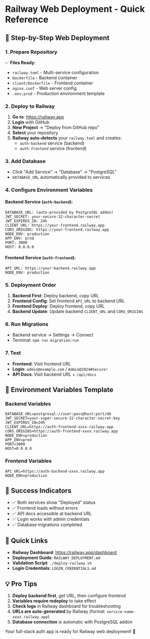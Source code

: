 # Railway Web Deployment - Quick Reference

## 🚀 Step-by-Step Web Deployment

### 1. Prepare Repository
✅ **Files Ready**:
- `railway.toml` - Multi-service configuration
- `Dockerfile` - Backend container
- `client/Dockerfile` - Frontend container
- `nginx.conf` - Web server config
- `.env.prod` - Production environment template

### 2. Deploy to Railway
1. **Go to**: https://railway.app
2. **Login** with GitHub
3. **New Project** → "Deploy from GitHub repo"
4. **Select** your repository
5. **Railway auto-detects** your `railway.toml` and creates:
   - `auth-backend` service (backend)
   - `auth-frontend` service (frontend)

### 3. Add Database
- Click "Add Service" → "Database" → "PostgreSQL"
- `DATABASE_URL` automatically provided to services

### 4. Configure Environment Variables

#### Backend Service (`auth-backend`):
```
DATABASE_URL: (auto-provided by PostgreSQL addon)
JWT_SECRET: your-secure-32-character-secret
JWT_EXPIRES_IN: 24h
CLIENT_URL: https://your-frontend.railway.app
CORS_ORIGINS: https://your-frontend.railway.app
NODE_ENV: production
APP_ENV: prod
PORT: 3000
HOST: 0.0.0.0
```

#### Frontend Service (`auth-frontend`):
```
API_URL: https://your-backend.railway.app
NODE_ENV: production
```

### 5. Deployment Order
1. **Backend First**: Deploy backend, copy URL
2. **Frontend Config**: Set frontend `API_URL` to backend URL
3. **Frontend Deploy**: Deploy frontend, copy URL
4. **Backend Update**: Update backend `CLIENT_URL` and `CORS_ORIGINS`

### 6. Run Migrations
- Backend service → Settings → Connect
- Terminal: `npm run migration:run`

### 7. Test
- **Frontend**: Visit frontend URL
- **Login**: `admin@example.com` / `Admin@2024#Secure!`
- **API Docs**: Visit backend URL + `/api/docs`

## 🔧 Environment Variables Template

### Backend Variables
```
DATABASE_URL=postgresql://user:pass@host:port/db
JWT_SECRET=your-super-secure-32-character-secret-key
JWT_EXPIRES_IN=24h
CLIENT_URL=https://auth-frontend-xxxx.railway.app
CORS_ORIGINS=https://auth-frontend-xxxx.railway.app
NODE_ENV=production
APP_ENV=prod
PORT=3000
HOST=0.0.0.0
```

### Frontend Variables
```
API_URL=https://auth-backend-xxxx.railway.app
NODE_ENV=production
```

## 🎯 Success Indicators
- ✅ Both services show "Deployed" status
- ✅ Frontend loads without errors
- ✅ API docs accessible at backend URL
- ✅ Login works with admin credentials
- ✅ Database migrations completed

## 🔗 Quick Links
- **Railway Dashboard**: https://railway.app/dashboard
- **Deployment Guide**: `RAILWAY_DEPLOYMENT.md`
- **Validation Script**: `./deploy-railway.sh`
- **Login Credentials**: `LOGIN_CREDENTIALS.md`

## 💡 Pro Tips
1. **Deploy backend first**, get URL, then configure frontend
2. **Variables require redeploy** to take effect
3. **Check logs** in Railway dashboard for troubleshooting
4. **URLs are auto-generated** by Railway (format: `service-name-xxxx.railway.app`)
5. **Database connection** is automatic with PostgreSQL addon

Your full-stack auth app is ready for Railway web deployment! 🚀
